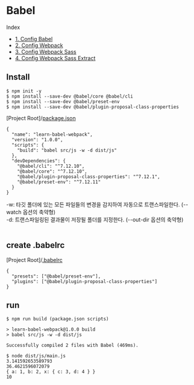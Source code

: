 # Babel
Index
- [1. Config Babel](./config-babel.md)
- [2. Config Webpack](./config-webpack.md)
- [3. Config Webpack Sass](./config-webpack-sass.md)
- [4. Config Webpack Sass Extract](./config-webpack-sass-extract.md)

## Install
```
$ npm init -y
$ npm install --save-dev @babel/core @babel/cli
$ npm install --save-dev @babel/preset-env
$ npm install --save-dev @babel/plugin-proposal-class-properties
```

[Project Root]/[package.json](./package.json)
```
{
  "name": "learn-babel-webpack",
  "version": "1.0.0",
  "scripts": {
    "build": "babel src/js -w -d dist/js"
  },
  "devDependencies": {
    "@babel/cli": "^7.12.10",
    "@babel/core": "^7.12.10",
    "@babel/plugin-proposal-class-properties": "^7.12.1",
    "@babel/preset-env": "^7.12.11"
  }
}
```

-w: 타깃 폴더에 있는 모든 파일들의 변경을 감지하여 자동으로 트랜스파일한다. (--watch 옵션의 축약형)<br>
-d: 트랜스파일링된 결과물이 저장될 폴더를 지정한다. (--out-dir 옵션의 축약형)<br>
<br>

## create .babelrc
[Project Root]/[.babelrc](./.babelrc)
```
{
  "presets": ["@babel/preset-env"],
  "plugins": ["@babel/plugin-proposal-class-properties"]
}
```

## run
```
$ npm run build (package.json scripts)

> learn-babel-webpack@1.0.0 build
> babel src/js -w -d dist/js

Successfully compiled 2 files with Babel (469ms).
```

```
$ node dist/js/main.js 
3.141592653589793
36.4621596072079
{ a: 1, b: 2, x: { c: 3, d: 4 } }
10
```